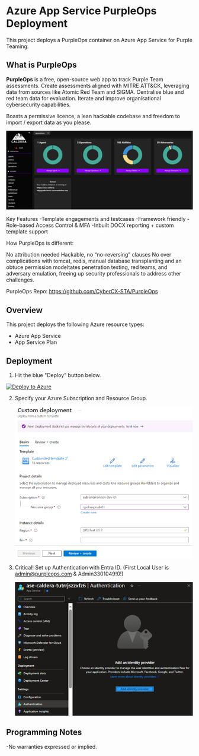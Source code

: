 # Azure App Service PurpleOps Deployment

This project deploys a PurpleOps container on Azure App Service for Purple Teaming.

## What is PurpleOps

**PurpleOps** is a free, open-source web app to track Purple Team assessments. Create assessments aligned with MITRE ATT&CK, leveraging data from sources like Atomic Red Team and SIGMA. Centralise blue and red team data for evaluation. Iterate and improve organisational cybersecurity capabilities.

Boasts a permissive licence, a lean hackable codebase and freedom to import / export data as you please.

   ![Dashboard](./images/dashboard.png)

Key Features
-Template engagements and testcases
-Framework friendly
-Role-based Access Control & MFA
-Inbuilt DOCX reporting + custom template support

How PurpleOps is different:

No attribution needed
Hackable, no “no-reversing” clauses
No over complications with tomcat, redis, manual database transplanting and an obtuce permission modeltates penetration testing, red teams, and adversary emulation, freeing up security professionals to address other challenges.

PurpleOps Repo: https://github.com/CyberCX-STA/PurpleOps

## Overview

This project deploys the following Azure resource types:

- Azure App Service 
- App Service Plan

## Deployment

1. Hit the blue "Deploy" button below.

[![Deploy to Azure](https://aka.ms/deploytoazurebutton)](https://portal.azure.com/#create/Microsoft.Template/uri/https%3A%2F%2Fraw.githubusercontent.com%2Fmsdirtbag%2FMicrosoftPurpleTeamToolkit%2Fmain%2Fpurpleops-ASE%2Fpurpleopsase.json)

2. Specify your Azure Subscription and Resource Group.

   <img src="./images/rg.png" alt="Deploy">

3. Critical! Set up Authentication with Entra ID. (First Local User is admin@purpleops.com & Admin3301049!0!)

   <img src="./images/auth.png" alt="Auth">


## Programming Notes
-No warranties expressed or implied. 

